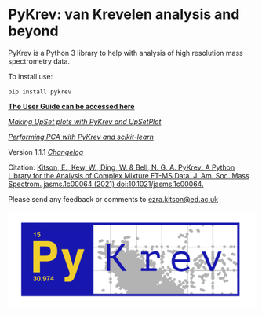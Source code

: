 # PyKrev: van Krevelen analysis and beyond

PyKrev is a Python 3 library to help with analysis of high resolution mass spectrometry data.

To install use:

```
pip install pykrev
```

[**The User Guide can be accessed here**](https://nbviewer.jupyter.org/github/Kzra/pykrev/blob/master/docs/user_guide/PyKrevUserGuide.ipynb)

[*Making UpSet plots with PyKrev and UpSetPlot*](https://nbviewer.jupyter.org/github/Kzra/pykrev/blob/master/docs/upset_plots_with_pykrev/UpSetplotswithPyKrev.ipynb)

[*Performing PCA with PyKrev and scikit-learn*](https://nbviewer.jupyter.org/github/Kzra/pykrev/blob/master/docs/pca_with_pykrev/PCAwithPyKrev.ipynb)

Version 1.1.1 [*Changelog*](https://github.com/Kzra/pykrev/blob/master/CHANGELOG.md)

Citation: [Kitson, E., Kew, W., Ding, W. & Bell, N. G. A. PyKrev: A Python Library for the Analysis of Complex Mixture FT-MS Data. J. Am. Soc. Mass Spectrom. jasms.1c00064 (2021) doi:10.1021/jasms.1c00064.](https://pubs.acs.org/doi/10.1021/jasms.1c00064)

Please send any feedback or comments to ezra.kitson@ed.ac.uk

<img src="https://github.com/Kzra/pykrev/blob/master/docs/user_guide/Pykrev_blue.png" alt="PyKrev" width="650"/>
